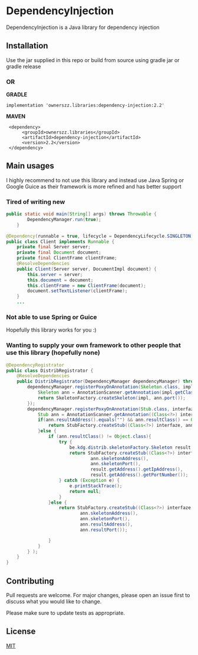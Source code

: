# DependencyInjection

DependencyInjection is a Java library for dependency injection

## Installation

Use the jar supplied in this repo or build from source using gradle jar or gradle release

### OR
**GRADLE**

``implementation 'ownerszz.libraries:dependency-injection:2.2'``

**MAVEN**
```
 <dependency>
      <groupId>ownerszz.libraries</groupId>
      <artifactId>dependency-injection</artifactId>
      <version>2.2</version>
 </dependency>
```


## Main usages
I highly recommend to not use this library and instead use Java Spring or Google Guice as their framework is more refined and has better support
### Tired of writing new
``` java
public static void main(String[] args) throws Throwable {
        DependencyManager.run(true);
    }
    
@Dependency(runnable = true, lifecycle = DependencyLifecycle.SINGLETON)
public class Client implements Runnable {
    private final Server server;
    private final Document document;
    private final ClientFrame clientFrame;
    @ResolveDependencies
    public Client(Server server, DocumentImpl document) {
        this.server = server;
        this.document = document;
        this.clientFrame = new ClientFrame(document);
        document.setTextListener(clientFrame);
    }
    ...
```
### Not able to use Spring or Guice
Hopefully this library works for you :)

### Wanting to supply your own framework to other people that use this library (hopefully none)
``` java
@DependencyRegistrator
public class DistribRegistrator {
    @ResolveDependencies
    public DistribRegistrator(DependencyManager dependencyManager) throws Exception {
        dependencyManager.registerPoxyOnAnnotation(Skeleton.class, impl -> {
            Skeleton ann = AnnotationScanner.getAnnotation(impl.getClass(),Skeleton.class);
            return SkeletonFactory.createSkeleton(impl, ann.port());
        });
        dependencyManager.registerPoxyOnAnnotation(Stub.class, interfaze ->{
            Stub ann = AnnotationScanner.getAnnotation((Class<?>) interfaze, Stub.class);
            if(ann.resultAddress().equals("") && ann.resultClass() == Object.class){
                return StubFactory.createStub((Class<?>) interfaze, ann.skeletonAddress(), ann.skeletonPort());
            }else {
                if (ann.resultClass() != Object.class){
                    try {
                        be.kdg.distrib.skeletonFactory.Skeleton result = (be.kdg.distrib.skeletonFactory.Skeleton) DependencyManager.createInstance(ann.resultClass());
                        return StubFactory.createStub((Class<?>) interfaze,
                                ann.skeletonAddress(),
                                ann.skeletonPort(),
                                result.getAddress().getIpAddress(),
                                result.getAddress().getPortNumber());
                    } catch (Exception e) {
                        e.printStackTrace();
                        return null;
                    }
                }else {
                    return StubFactory.createStub((Class<?>) interfaze,
                            ann.skeletonAddress(),
                            ann.skeletonPort(),
                            ann.resultAddress(),
                            ann.resultPort());

                }
            }
        } );
    }
}
```

## Contributing
Pull requests are welcome. For major changes, please open an issue first to discuss what you would like to change.

Please make sure to update tests as appropriate.

## License
[MIT](https://choosealicense.com/licenses/mit/)
